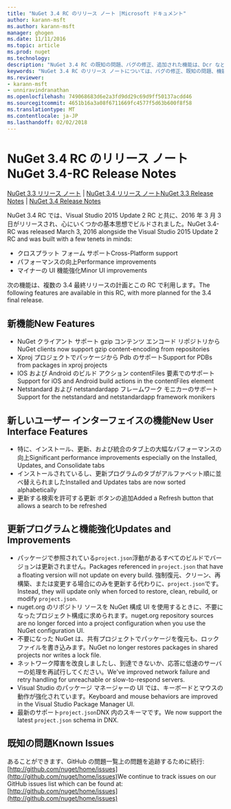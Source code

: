 ```yaml
---
title: "NuGet 3.4 RC のリリース ノート |Microsoft ドキュメント"
author: karann-msft
ms.author: karann-msft
manager: ghogen
ms.date: 11/11/2016
ms.topic: article
ms.prod: nuget
ms.technology: 
description: "NuGet 3.4 RC の既知の問題、バグの修正、追加された機能は、Dcr などのリリース ノートします。"
keywords: "NuGet 3.4 RC のリリース ノートについては、バグの修正、既知の問題、機能、Dcr を追加します。"
ms.reviewer:
- karann-msft
- unniravindranathan
ms.openlocfilehash: 749068683d6e2a3fd9dd29c69d9ff50137acdd46
ms.sourcegitcommit: 4651b16a3a08f6711669fc4577f5d63b600f8f58
ms.translationtype: MT
ms.contentlocale: ja-JP
ms.lasthandoff: 02/02/2018
---
```

# <a name="nuget-34-rc-release-notes"></a><span data-ttu-id="dd1b7-104">NuGet 3.4 RC のリリース ノート</span><span class="sxs-lookup"><span data-stu-id="dd1b7-104">NuGet 3.4-RC Release Notes</span></span>

<span data-ttu-id="dd1b7-105">[NuGet 3.3 リリース ノート](../release-notes/nuget-3.3.md) | [NuGet 3.4 リリース ノート](../release-notes/nuget-3.4.md)</span><span class="sxs-lookup"><span data-stu-id="dd1b7-105">[NuGet 3.3 Release Notes](../release-notes/nuget-3.3.md) | [NuGet 3.4 Release Notes](../release-notes/nuget-3.4.md)</span></span>

<span data-ttu-id="dd1b7-106">NuGet 3.4 RC では、Visual Studio 2015 Update 2 RC と共に、2016 年 3 月 3日がリリースされ、心にいくつかの基本思想でビルドされました。</span><span class="sxs-lookup"><span data-stu-id="dd1b7-106">NuGet 3.4-RC was released March 3, 2016 alongside the Visual Studio 2015 Update 2 RC and was built with a few tenets in minds:</span></span>

* <span data-ttu-id="dd1b7-107">クロスプラット フォーム サポート</span><span class="sxs-lookup"><span data-stu-id="dd1b7-107">Cross-Platform support</span></span>
* <span data-ttu-id="dd1b7-108">パフォーマンスの向上</span><span class="sxs-lookup"><span data-stu-id="dd1b7-108">Performance improvements</span></span>
* <span data-ttu-id="dd1b7-109">マイナーの UI 機能強化</span><span class="sxs-lookup"><span data-stu-id="dd1b7-109">Minor UI improvements</span></span>

<span data-ttu-id="dd1b7-110">次の機能は、複数の 3.4 最終リリースの計画とこの RC で利用します。</span><span class="sxs-lookup"><span data-stu-id="dd1b7-110">The following features are available in this RC, with more planned for the 3.4 final release.</span></span>

## <a name="new-features"></a><span data-ttu-id="dd1b7-111">新機能</span><span class="sxs-lookup"><span data-stu-id="dd1b7-111">New Features</span></span>

* <span data-ttu-id="dd1b7-112">NuGet クライアント サポート gzip コンテンツ エンコード リポジトリから</span><span class="sxs-lookup"><span data-stu-id="dd1b7-112">NuGet clients now support gzip content-encoding from repositories</span></span>
* <span data-ttu-id="dd1b7-113">Xproj プロジェクトでパッケージから Pdb のサポート</span><span class="sxs-lookup"><span data-stu-id="dd1b7-113">Support for PDBs from packages in xproj projects</span></span>
* <span data-ttu-id="dd1b7-114">IOS および Android のビルド アクション contentFiles 要素でのサポート</span><span class="sxs-lookup"><span data-stu-id="dd1b7-114">Support for iOS and Android build actions in the contentFiles element</span></span>
* <span data-ttu-id="dd1b7-115">Netstandard および netstandardapp フレームワーク モニカーのサポート</span><span class="sxs-lookup"><span data-stu-id="dd1b7-115">Support for the netstandard and netstandardapp framework monikers</span></span>

## <a name="new-user-interface-features"></a><span data-ttu-id="dd1b7-116">新しいユーザー インターフェイスの機能</span><span class="sxs-lookup"><span data-stu-id="dd1b7-116">New User Interface Features</span></span>

* <span data-ttu-id="dd1b7-117">特に、インストール、更新、および統合のタブ上の大幅なパフォーマンスの向上</span><span class="sxs-lookup"><span data-stu-id="dd1b7-117">Significant performance improvements especially on the Installed, Updates, and Consolidate tabs</span></span>
* <span data-ttu-id="dd1b7-118">インストールされているし、更新プログラムのタブがアルファベット順に並べ替えられました</span><span class="sxs-lookup"><span data-stu-id="dd1b7-118">Installed and Updates tabs are now sorted alphabetically</span></span>
* <span data-ttu-id="dd1b7-119">更新する検索を許可する更新 ボタンの追加</span><span class="sxs-lookup"><span data-stu-id="dd1b7-119">Added a Refresh button that allows a search to be refreshed</span></span>

## <a name="updates-and-improvements"></a><span data-ttu-id="dd1b7-120">更新プログラムと機能強化</span><span class="sxs-lookup"><span data-stu-id="dd1b7-120">Updates and Improvements</span></span>

* <span data-ttu-id="dd1b7-121">パッケージで参照されている`project.json`浮動があるすべてのビルドでバージョンは更新されません。</span><span class="sxs-lookup"><span data-stu-id="dd1b7-121">Packages referenced in `project.json` that have a floating version will not update on every build.</span></span> <span data-ttu-id="dd1b7-122">強制復元、クリーン、再構築、または変更する場合にのみを更新する代わりに、`project.json`です。</span><span class="sxs-lookup"><span data-stu-id="dd1b7-122">Instead, they will update only when forced to restore, clean, rebuild, or modify `project.json`.</span></span>
* <span data-ttu-id="dd1b7-123">nuget.org のリポジトリ ソースを NuGet 構成 UI を使用するときに、不要になったプロジェクト構成に求められます。</span><span class="sxs-lookup"><span data-stu-id="dd1b7-123">nuget.org repository sources are no longer forced into a project configuration when you use the NuGet configuration UI.</span></span>
* <span data-ttu-id="dd1b7-124">不要になった NuGet は、共有プロジェクトでパッケージを復元も、ロック ファイルを書き込みます。</span><span class="sxs-lookup"><span data-stu-id="dd1b7-124">NuGet no longer restores packages in shared projects nor writes a lock file.</span></span>
* <span data-ttu-id="dd1b7-125">ネットワーク障害を改良しましたし、到達できないか、応答に低速のサーバーの処理を再試行してください。</span><span class="sxs-lookup"><span data-stu-id="dd1b7-125">We've improved network failure and retry handling for unreachable or slow-to-respond servers.</span></span>
* <span data-ttu-id="dd1b7-126">Visual Studio のパッケージ マネージャーの UI では、キーボードとマウスの動作が強化されています。</span><span class="sxs-lookup"><span data-stu-id="dd1b7-126">Keyboard and mouse behaviors are improved in the Visual Studio Package Manager UI.</span></span>
* <span data-ttu-id="dd1b7-127">最新のサポート`project.json`DNX 内のスキーマです。</span><span class="sxs-lookup"><span data-stu-id="dd1b7-127">We now support the latest `project.json` schema in DNX.</span></span>

## <a name="known-issues"></a><span data-ttu-id="dd1b7-128">既知の問題</span><span class="sxs-lookup"><span data-stu-id="dd1b7-128">Known Issues</span></span>

<span data-ttu-id="dd1b7-129">あることができます、GitHub の問題一覧上の問題を追跡するために続行: [http://github.com/nuget/home/issues](http://github.com/nuget/home/issues)</span><span class="sxs-lookup"><span data-stu-id="dd1b7-129">We continue to track issues on our GitHub issues list which can be found at: [http://github.com/nuget/home/issues](http://github.com/nuget/home/issues)</span></span>